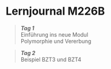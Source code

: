 # Lernjournal M226B <!-- {docsify-ignore} -->

> ***Tag 1***  
> Einführung ins neue Modul  
> Polymorphie und Vererbung

> ***Tag 2***  
> Beispiel BZT3 und BZT4